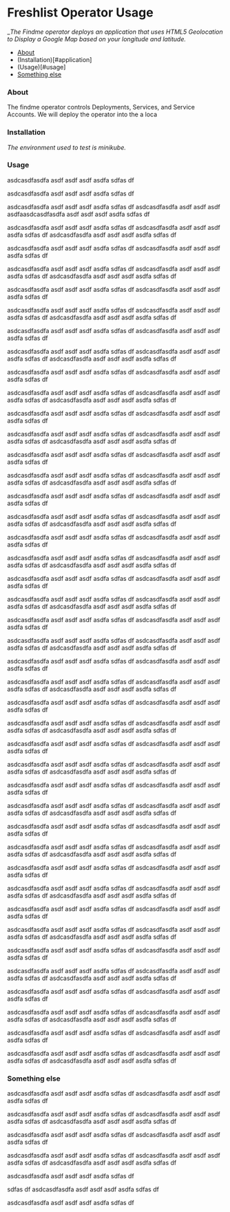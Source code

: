 # Freshlist Operator Usage
__The Findme operator deploys an application that uses HTML5 Geolocation to Display a Google Map based on your longitude and latitude._

- [About](#about)
- (Installation)[#application]
- (Usage)[#usage]
- [Something else](#something-else)


### About
The findme operator controls Deployments, Services, and Service Accounts. We will deploy the operator into the a loca



### Installation
_The environment used to test is minikube._

### Usage

asdcasdfasdfa
asdf
asdf
asdf
asdfa
sdfas
df

asdcasdfasdfa
asdf
asdf
asdf
asdfa
sdfas
df

asdcasdfasdfa
asdf
asdf
asdf
asdfa
sdfas
df
asdcasdfasdfa
asdf
asdf
asdf
asdfaasdcasdfasdfa
asdf
asdf
asdf
asdfa
sdfas
df

asdcasdfasdfa
asdf
asdf
asdf
asdfa
sdfas
df
asdcasdfasdfa
asdf
asdf
asdf
asdfa
sdfas
df
asdcasdfasdfa
asdf
asdf
asdf
asdfa
sdfas
df

asdcasdfasdfa
asdf
asdf
asdf
asdfa
sdfas
df
asdcasdfasdfa
asdf
asdf
asdf
asdfa
sdfas
df

asdcasdfasdfa
asdf
asdf
asdf
asdfa
sdfas
df
asdcasdfasdfa
asdf
asdf
asdf
asdfa
sdfas
df
asdcasdfasdfa
asdf
asdf
asdf
asdfa
sdfas
df

asdcasdfasdfa
asdf
asdf
asdf
asdfa
sdfas
df
asdcasdfasdfa
asdf
asdf
asdf
asdfa
sdfas
df

asdcasdfasdfa
asdf
asdf
asdf
asdfa
sdfas
df
asdcasdfasdfa
asdf
asdf
asdf
asdfa
sdfas
df
asdcasdfasdfa
asdf
asdf
asdf
asdfa
sdfas
df

asdcasdfasdfa
asdf
asdf
asdf
asdfa
sdfas
df
asdcasdfasdfa
asdf
asdf
asdf
asdfa
sdfas
df

asdcasdfasdfa
asdf
asdf
asdf
asdfa
sdfas
df
asdcasdfasdfa
asdf
asdf
asdf
asdfa
sdfas
df
asdcasdfasdfa
asdf
asdf
asdf
asdfa
sdfas
df

asdcasdfasdfa
asdf
asdf
asdf
asdfa
sdfas
df
asdcasdfasdfa
asdf
asdf
asdf
asdfa
sdfas
df

asdcasdfasdfa
asdf
asdf
asdf
asdfa
sdfas
df
asdcasdfasdfa
asdf
asdf
asdf
asdfa
sdfas
df
asdcasdfasdfa
asdf
asdf
asdf
asdfa
sdfas
df

asdcasdfasdfa
asdf
asdf
asdf
asdfa
sdfas
df
asdcasdfasdfa
asdf
asdf
asdf
asdfa
sdfas
df

asdcasdfasdfa
asdf
asdf
asdf
asdfa
sdfas
df
asdcasdfasdfa
asdf
asdf
asdf
asdfa
sdfas
df
asdcasdfasdfa
asdf
asdf
asdf
asdfa
sdfas
df

asdcasdfasdfa
asdf
asdf
asdf
asdfa
sdfas
df
asdcasdfasdfa
asdf
asdf
asdf
asdfa
sdfas
df

asdcasdfasdfa
asdf
asdf
asdf
asdfa
sdfas
df
asdcasdfasdfa
asdf
asdf
asdf
asdfa
sdfas
df
asdcasdfasdfa
asdf
asdf
asdf
asdfa
sdfas
df

asdcasdfasdfa
asdf
asdf
asdf
asdfa
sdfas
df
asdcasdfasdfa
asdf
asdf
asdf
asdfa
sdfas
df

asdcasdfasdfa
asdf
asdf
asdf
asdfa
sdfas
df
asdcasdfasdfa
asdf
asdf
asdf
asdfa
sdfas
df
asdcasdfasdfa
asdf
asdf
asdf
asdfa
sdfas
df

asdcasdfasdfa
asdf
asdf
asdf
asdfa
sdfas
df
asdcasdfasdfa
asdf
asdf
asdf
asdfa
sdfas
df

asdcasdfasdfa
asdf
asdf
asdf
asdfa
sdfas
df
asdcasdfasdfa
asdf
asdf
asdf
asdfa
sdfas
df
asdcasdfasdfa
asdf
asdf
asdf
asdfa
sdfas
df

asdcasdfasdfa
asdf
asdf
asdf
asdfa
sdfas
df
asdcasdfasdfa
asdf
asdf
asdf
asdfa
sdfas
df

asdcasdfasdfa
asdf
asdf
asdf
asdfa
sdfas
df
asdcasdfasdfa
asdf
asdf
asdf
asdfa
sdfas
df
asdcasdfasdfa
asdf
asdf
asdf
asdfa
sdfas
df

asdcasdfasdfa
asdf
asdf
asdf
asdfa
sdfas
df
asdcasdfasdfa
asdf
asdf
asdf
asdfa
sdfas
df

asdcasdfasdfa
asdf
asdf
asdf
asdfa
sdfas
df
asdcasdfasdfa
asdf
asdf
asdf
asdfa
sdfas
df
asdcasdfasdfa
asdf
asdf
asdf
asdfa
sdfas
df

asdcasdfasdfa
asdf
asdf
asdf
asdfa
sdfas
df
asdcasdfasdfa
asdf
asdf
asdf
asdfa
sdfas
df

asdcasdfasdfa
asdf
asdf
asdf
asdfa
sdfas
df
asdcasdfasdfa
asdf
asdf
asdf
asdfa
sdfas
df
asdcasdfasdfa
asdf
asdf
asdf
asdfa
sdfas
df

asdcasdfasdfa
asdf
asdf
asdf
asdfa
sdfas
df
asdcasdfasdfa
asdf
asdf
asdf
asdfa
sdfas
df

asdcasdfasdfa
asdf
asdf
asdf
asdfa
sdfas
df
asdcasdfasdfa
asdf
asdf
asdf
asdfa
sdfas
df
asdcasdfasdfa
asdf
asdf
asdf
asdfa
sdfas
df

asdcasdfasdfa
asdf
asdf
asdf
asdfa
sdfas
df
asdcasdfasdfa
asdf
asdf
asdf
asdfa
sdfas
df

asdcasdfasdfa
asdf
asdf
asdf
asdfa
sdfas
df
asdcasdfasdfa
asdf
asdf
asdf
asdfa
sdfas
df
asdcasdfasdfa
asdf
asdf
asdf
asdfa
sdfas
df

asdcasdfasdfa
asdf
asdf
asdf
asdfa
sdfas
df
asdcasdfasdfa
asdf
asdf
asdf
asdfa
sdfas
df

asdcasdfasdfa
asdf
asdf
asdf
asdfa
sdfas
df
asdcasdfasdfa
asdf
asdf
asdf
asdfa
sdfas
df
asdcasdfasdfa
asdf
asdf
asdf
asdfa
sdfas
df

asdcasdfasdfa
asdf
asdf
asdf
asdfa
sdfas
df
asdcasdfasdfa
asdf
asdf
asdf
asdfa
sdfas
df

asdcasdfasdfa
asdf
asdf
asdf
asdfa
sdfas
df
asdcasdfasdfa
asdf
asdf
asdf
asdfa
sdfas
df
asdcasdfasdfa
asdf
asdf
asdf
asdfa
sdfas
df

asdcasdfasdfa
asdf
asdf
asdf
asdfa
sdfas
df
asdcasdfasdfa
asdf
asdf
asdf
asdfa
sdfas
df

asdcasdfasdfa
asdf
asdf
asdf
asdfa
sdfas
df
asdcasdfasdfa
asdf
asdf
asdf
asdfa
sdfas
df
asdcasdfasdfa
asdf
asdf
asdf
asdfa
sdfas
df

asdcasdfasdfa
asdf
asdf
asdf
asdfa
sdfas
df
asdcasdfasdfa
asdf
asdf
asdf
asdfa
sdfas
df

asdcasdfasdfa
asdf
asdf
asdf
asdfa
sdfas
df
asdcasdfasdfa
asdf
asdf
asdf
asdfa
sdfas
df
asdcasdfasdfa
asdf
asdf
asdf
asdfa
sdfas
df

asdcasdfasdfa
asdf
asdf
asdf
asdfa
sdfas
df
asdcasdfasdfa
asdf
asdf
asdf
asdfa
sdfas
df

asdcasdfasdfa
asdf
asdf
asdf
asdfa
sdfas
df
asdcasdfasdfa
asdf
asdf
asdf
asdfa
sdfas
df
asdcasdfasdfa
asdf
asdf
asdf
asdfa
sdfas
df

asdcasdfasdfa
asdf
asdf
asdf
asdfa
sdfas
df
asdcasdfasdfa
asdf
asdf
asdf
asdfa
sdfas
df

asdcasdfasdfa
asdf
asdf
asdf
asdfa
sdfas
df
asdcasdfasdfa
asdf
asdf
asdf
asdfa
sdfas
df
asdcasdfasdfa
asdf
asdf
asdf
asdfa
sdfas
df

asdcasdfasdfa
asdf
asdf
asdf
asdfa
sdfas
df
asdcasdfasdfa
asdf
asdf
asdf
asdfa
sdfas
df

asdcasdfasdfa
asdf
asdf
asdf
asdfa
sdfas
df
asdcasdfasdfa
asdf
asdf
asdf
asdfa
sdfas
df
asdcasdfasdfa
asdf
asdf
asdf
asdfa
sdfas
df
### Something else 
asdcasdfasdfa
asdf
asdf
asdf
asdfa
sdfas
df
asdcasdfasdfa
asdf
asdf
asdf
asdfa
sdfas
df

asdcasdfasdfa
asdf
asdf
asdf
asdfa
sdfas
df
asdcasdfasdfa
asdf
asdf
asdf
asdfa
sdfas
df
asdcasdfasdfa
asdf
asdf
asdf
asdfa
sdfas
df

asdcasdfasdfa
asdf
asdf
asdf
asdfa
sdfas
df
asdcasdfasdfa
asdf
asdf
asdf
asdfa
sdfas
df

asdcasdfasdfa
asdf
asdf
asdf
asdfa
sdfas
df
asdcasdfasdfa
asdf
asdf
asdf
asdfa
sdfas
df
asdcasdfasdfa
asdf
asdf
asdf
asdfa
sdfas
df

asdcasdfasdfa
asdf
asdf
asdf
asdfa
sdfas
df

sdfas
df
asdcasdfasdfa
asdf
asdf
asdf
asdfa
sdfas
df

asdcasdfasdfa
asdf
asdf
asdf
asdfa
sdfas
df
